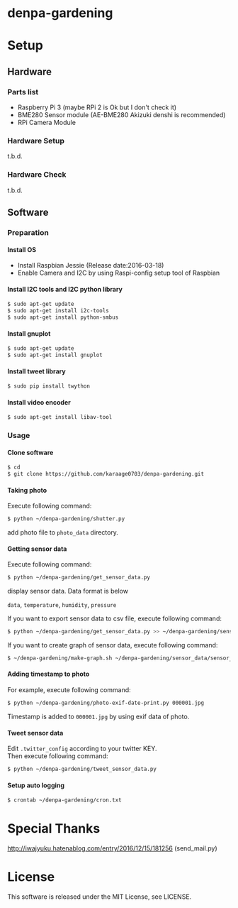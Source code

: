# denpa-gardening


# Setup

## Hardware
### Parts list

- Raspberry Pi 3 (maybe RPi 2 is Ok but I don't check it)
- BME280 Sensor module (AE-BME280 Akizuki denshi is recommended)
- RPi Camera Module

### Hardware Setup
t.b.d.

### Hardware Check
t.b.d.


## Software
### Preparation
#### Install OS
- Install Raspbian Jessie (Release date:2016-03-18)
- Enable Camera and I2C by using Raspi-config setup tool of Raspbian

#### Install I2C tools and I2C python library
```sh
$ sudo apt-get update
$ sudo apt-get install i2c-tools
$ sudo apt-get install python-smbus 
```

#### Install gnuplot
```sh
$ sudo apt-get update
$ sudo apt-get install gnuplot
```

#### Install tweet library
```sh
$ sudo pip install twython
```

#### Install video encoder
```sh
$ sudo apt-get install libav-tool
```

### Usage

#### Clone software

```sh
$ cd
$ git clone https://github.com/karaage0703/denpa-gardening.git
```

#### Taking photo
Execute following command:
```sh
$ python ~/denpa-gardening/shutter.py
```

add photo file to `photo_data` directory.


#### Getting sensor data
Execute following command:
```sh
$ python ~/denpa-gardening/get_sensor_data.py
```

display sensor data. Data format is below

`data`, `temperature`, `humidity`, `pressure`


If you want to export sensor data to csv file, execute following command:
```sh
$ python ~/denpa-gardening/get_sensor_data.py >> ~/denpa-gardening/sensor_data/sensor_data.csv
```

If you want to create graph of sensor data, execute following command:
```sh
$ ~/denpa-gardening/make-graph.sh ~/denpa-gardening/sensor_data/sensor_data.csv
```

#### Adding timestamp to photo
For example, execute following command:
```sh
$ python ~/denpa-gardening/photo-exif-date-print.py 000001.jpg
```

Timestamp is added to `000001.jpg` by using exif data of photo.

#### Tweet sensor data
Edit `.twitter_config` according to your twitter KEY.  
Then execute following command:
```sh
$ python ~/denpa-gardening/tweet_sensor_data.py
```

#### Setup auto logging
```sh
$ crontab ~/denpa-gardening/cron.txt
```

# Special Thanks
http://iwajyuku.hatenablog.com/entry/2016/12/15/181256 (send_mail.py)

# License
This software is released under the MIT License, see LICENSE.
